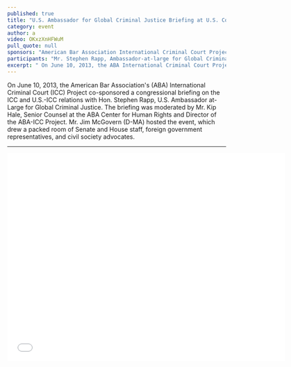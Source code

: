 ```yaml
---
published: true
title: "U.S. Ambassador for Global Criminal Justice Briefing at U.S. Congress"
category: event
author: a
video: OKxzXnHFWuM
pull_quote: null
sponsors: "American Bar Association International Criminal Court Project; Washington Working Group on the International Criminal Court"
participants: "Mr. Stephen Rapp, Ambassador-at-large for Global Criminal Justice; Moderator Mr. Kip Hale, Senior Counsel at the American Bar Association Center for Human Rights and Director of the American Bar Association International Criminal Court Project"
excerpt: " On June 10, 2013, the ABA International Criminal Court Project sponsored a congressional briefing on the ICC and US-ICC relations with Hon. Stephen Rapp, U.S. Ambassador at-Large for Global Criminal Justice."
---
```



On June 10, 2013, the American Bar Association's (ABA) International Criminal Court (ICC) Project co-sponsored a congressional briefing on the ICC and U.S.-ICC relations with Hon. Stephen Rapp, U.S. Ambassador at-Large for Global Criminal Justice. The briefing was moderated by Mr. Kip Hale, Senior Counsel at the ABA Center for Human Rights and Director of the ABA-ICC Project. Mr. Jim McGovern (D-MA) hosted the event, which drew a packed room of Senate and House staff, foreign government representatives, and civil society advocates.

---

<iframe width="640" height="480" src="//www.youtube.com/embed/pXC1HlydJXg" frameborder="0" allowfullscreen></iframe>
